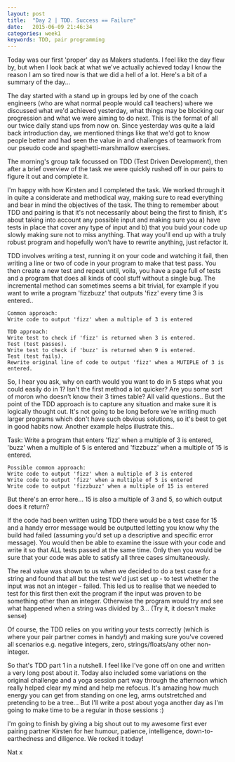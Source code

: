 ```yaml
---
layout: post
title:  "Day 2 | TDD. Success == Failure"
date:   2015-06-09 21:46:34
categories: week1
keywords: TDD, pair programming
---
```


Today was our first 'proper' day as Makers students. I feel like the day flew by, but when I look back at what we've actually achieved today I know the reason I am so tired now is that we did a hell of a lot. Here's a bit of a summary of the day... 

The day started with a stand up in groups led by one of the coach engineers (who are what normal people would call teachers) where we discussed what we'd achieved yesterday, what things may be blocking our progression and what we were aiming to do next. This is the format of all our twice daily stand ups from now on. Since yesterday was quite a laid back introduction day, we mentioned things like that we'd got to know people better and had seen the value in and challenges of teamwork from our pseudo code and spaghetti-marshmallow exercises. 

The morning's group talk focussed on TDD (Test Driven Development), then after a brief overview of the task we were quickly rushed off in our pairs to figure it out and complete it.

I'm happy with how Kirsten and I completed the task. We worked through it in quite a considerate and methodical way, making sure to read everything and bear in mind the objectives of the task. The thing to remember about TDD and pairing is that it's not necessarily about being the first to finish, it's about taking into account any possible input and making sure you a) have tests in place that cover any type of input and b) that you buid your code up slowly making sure not to miss anything. That way you'll end up with a truly robust program and hopefully won't have to rewrite anything, just refactor it. 

TDD involves writing a test, running it on your code and watching it fail, then writing a line or two of code in your program to make that test pass. You then create a new test and repeat until, voila, you have a page full of tests and a program that does all kinds of cool stuff without a single bug. The incremental method can sometimes seems a bit trivial, for example if you want to write a program 'fizzbuzz' that outputs 'fizz' every time 3 is entered..

    Common approach:
    Write code to output 'fizz' when a multiple of 3 is entered

    TDD approach: 
    Write test to check if 'fizz' is returned when 3 is entered. 
    Test (test passes). 
    Write test to check if 'buzz' is returned when 9 is entered. 
    Test (test fails). 
    Rewrite original line of code to output 'fizz' when a MUTIPLE of 3 is entered.


So, I hear you ask, why on earth would you want to do in 5 steps what you could easily do in 1? Isn't the first method a lot quicker? Are you some sort of moron who doesn't know their 3 times table? All valid questions.. But the point of the TDD approach is to capture any situation and make sure it is logically thought out. It's not going to be long before we're writing much larger programs which don't have such obvious solutions, so it's best to get in good habits now. Another example helps illustrate this..


Task: Write a program that enters 'fizz' when a multiple of 3 is entered, 'buzz' when a multiple of 5 is entered and 'fizzbuzz' when a multiple of 15 is entered.

    Possible common approach:
    Write code to output 'fizz' when a multiple of 3 is entered
    Write code to output 'fizz' when a multiple of 5 is entered
    Write code to output 'fizzbuzz' when a multiple of 15 is entered

But there's an error here... 15 is also a multiple of 3 and 5, so which output does it return? 

If the code had been written using TDD there would be a test case for 15 and a handy error message would be outputted letting you know why the build had failed (assuming you'd set up a descriptive and specific error message). You would then be able to examine the issue with your code and write it so that ALL tests passed at the same time. Only then you would be sure that your code was able to satisfy all three cases simultaneously. 

The real value was shown to us when we decided to do a test case for a string and found that all but the test we'd just set up - to test whether the input was not an integer - failed. This led us to realise that we needed to test for this first then exit the program if the input was proven to be something other than an integer. Otherwise the program would try and see what happened when a string was divided by 3... (Try it, it doesn't make sense)

Of course, the TDD relies on you writing your tests correctly (which is where your pair partner comes in handy!) and making sure you've covered all scenarios e.g. negative integers, zero, strings/floats/any other non-integer. 

So that's TDD part 1 in a nutshell. I feel like I've gone off on one and written a very long post about it. Today also included some variations on the original challenge and a yoga session part way through the afternoon which really helped clear my mind and help me refocus. It's amazing how much energy you can get from standing on one leg, arms outstretched and pretending to be a tree... But I'll write a post about yoga another day as I'm going to make time to be a regular in those sessions :) 

I'm going to finish by giving a big shout out to my awesome first ever pairing partner Kirsten for her humour, patience, intelligence, down-to-earthedness and diligence. We rocked it today!

Nat x
